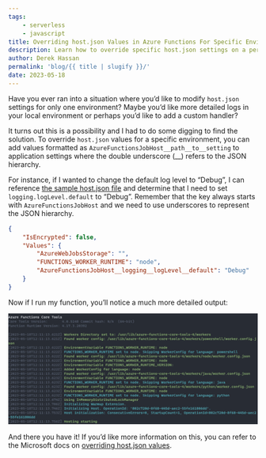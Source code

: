 ```yaml
---
tags:
    - serverless
    - javascript
title: Overriding host.json Values in Azure Functions For Specific Environments
description: Learn how to override specific host.json settings on a per environment basis
author: Derek Hassan
permalink: 'blog/{{ title | slugify }}/'
date: 2023-05-18
---
```


Have you ever ran into a situation where you’d like to modify `host.json` settings for only one environment? Maybe you’d like more detailed logs in your local environment or perhaps you’d like to add a custom handler?

It turns out this is a possibility and I had to do some digging to find the solution. To override `host.json` values for a specific environment, you can add values formatted as `AzureFunctionsJobHost__path__to__setting` to application settings where the double underscore (\_\_) refers to the JSON hierarchy.

For instance, if I wanted to change the default log level to “Debug”, I can reference [the sample host.json file](https://learn.microsoft.com/en-us/azure/azure-functions/functions-host-json#sample-hostjson-file) and determine that I need to set `logging.logLevel.default` to “Debug”. Remember that the key always starts with `AzureFunctionsJobHost` and we need to use underscores to represent the JSON hierarchy.

```json
{
    "IsEncrypted": false,
    "Values": {
        "AzureWebJobsStorage": "",
        "FUNCTIONS_WORKER_RUNTIME": "node",
        "AzureFunctionsJobHost__logging__logLevel__default": "Debug"
    }
}
```

Now if I run my function, you’ll notice a much more detailed output:

![Azure functions output after enabling debug log level](src/images/AzureFunctionsDebugOutput.png)

And there you have it! If you’d like more information on this, you can refer to the Microsoft docs on [overriding host.json values](https://learn.microsoft.com/en-us/azure/azure-functions/functions-host-json#override-hostjson-values).

